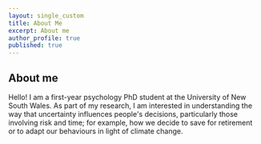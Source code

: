 ```yaml
---
layout: single_custom
title: About Me
excerpt: About me
author_profile: true
published: true
---
```


## About me

Hello! I am a first-year psychology PhD student at the University of New South Wales. As part of my research, I am interested in understanding the way that uncertainty influences people's decisions, particularly those involving risk and time; for example, how we decide to save for retirement or to adapt our behaviours in light of climate change. 
